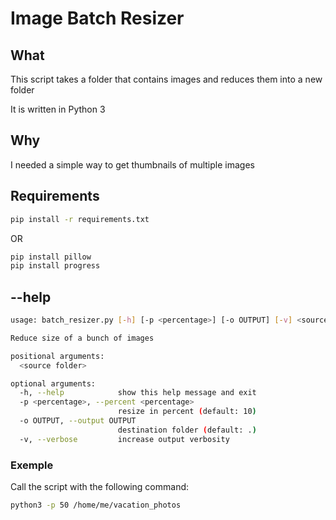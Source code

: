 # Image Batch Resizer

## What
This script takes a folder that contains images and reduces them into a new folder

It is written in Python 3

## Why
I needed a simple way to get thumbnails of multiple images

## Requirements
```bash
pip install -r requirements.txt
```

OR

```bash
pip install pillow
pip install progress
```

## --help
```bash
usage: batch_resizer.py [-h] [-p <percentage>] [-o OUTPUT] [-v] <source folder>

Reduce size of a bunch of images

positional arguments:
  <source folder>

optional arguments:
  -h, --help            show this help message and exit
  -p <percentage>, --percent <percentage>
                        resize in percent (default: 10)
  -o OUTPUT, --output OUTPUT
                        destination folder (default: .)
  -v, --verbose         increase output verbosity
```

### Exemple
Call the script with the following command:
```bash
python3 -p 50 /home/me/vacation_photos
```